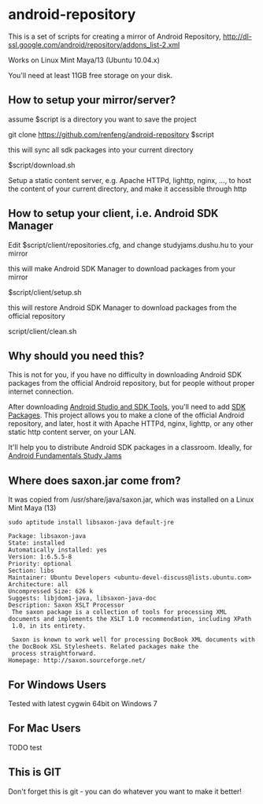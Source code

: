 # android-repository

This is a set of scripts for creating a mirror of Android Repository, http://dl-ssl.google.com/android/repository/addons_list-2.xml

Works on Linux Mint Maya/13 (Ubuntu 10.04.x)

You'll need at least 11GB free storage on your disk.

## How to setup your mirror/server?

assume $script is a directory you want to save the project

git clone https://github.com/renfeng/android-repository $script

this will sync all sdk packages into your current directory

$script/download.sh

Setup a static content server, e.g. Apache HTTPd, lighttp, nginx, ..., to host the content of your current directory, and make it accessible through http

## How to setup your client, i.e. Android SDK Manager

Edit $script/client/repositories.cfg, and change studyjams.dushu.hu to your mirror

this will make Android SDK Manager to download packages from your mirror

$script/client/setup.sh

this will restore Android SDK Manager to download packages from the official repository

script/client/clean.sh

## Why should you need this?

This is not for you, if you have no difficulty in downloading Android SDK packages from the official Android repository, but for people without proper internet connection.

After downloading [Android Studio and SDK Tools](http://developer.android.com/sdk/), you'll need to add [SDK Packages](http://developer.android.com/sdk/installing/adding-packages.html). This project allows you to make a clone of the official Android repository, and later, host it with Apache HTTPd, nginx, lighttp, or any other static http content server, on your LAN.

It'll help you to distribute Android SDK packages in a classroom. Ideally, for [Android Fundamentals Study Jams](http://www.googledevelopersstudyjams.com/)

## Where does saxon.jar come from?

It was copied from /usr/share/java/saxon.jar, which was installed on a Linux Mint Maya (13)

```
sudo aptitude install libsaxon-java default-jre
```

```
Package: libsaxon-java                   
State: installed
Automatically installed: yes
Version: 1:6.5.5-8
Priority: optional
Section: libs
Maintainer: Ubuntu Developers <ubuntu-devel-discuss@lists.ubuntu.com>
Architecture: all
Uncompressed Size: 626 k
Suggests: libjdom1-java, libsaxon-java-doc
Description: Saxon XSLT Processor
 The saxon package is a collection of tools for processing XML documents and implements the XSLT 1.0 recommendation, including XPath
 1.0, in its entirety. 
 
 Saxon is known to work well for processing DocBook XML documents with the DocBook XSL Stylesheets. Related packages make the
 process straightforward.
Homepage: http://saxon.sourceforge.net/
```

## For Windows Users

Tested with latest cygwin 64bit on Windows 7

## For Mac Users

TODO test

## This is GIT

Don't forget this is git - you can do whatever you want to make it better!
